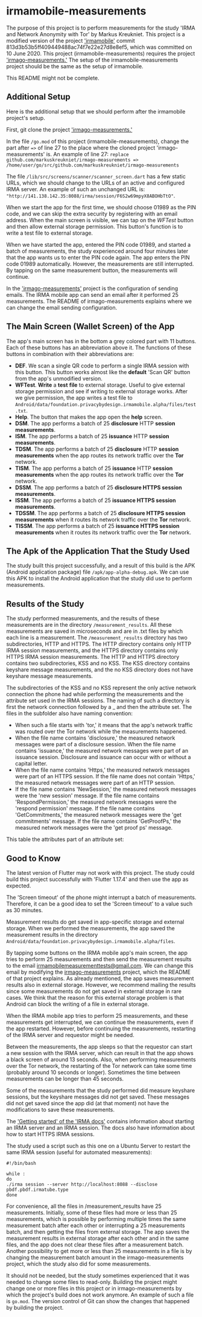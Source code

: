 # irmamobile-measurements

The purpose of this project is to perform measurements for the study 'IRMA and Network Anonymity with Tor' by Markus Kreukniet. This project is a modified version of the project ['irmamobile'](https://github.com/privacybydesign/irmamobile) commit 813d3b53b5ff409449488ac74f7e22e27d8e8ef5, which was committed on 10 June 2020. This project (irmamobile-measurements) requires the project ['irmago-measurements.'](https://github.com/markuskreukniet/irmago-measurements) The setup of the irmamobile-measurements project should be the same as the setup of irmamobile.

This README might not be complete.

## Additional Setup

Here is the additional setup that we should perform after the irmamobile project's setup.

First, git clone the project ['irmago-measurements.'](https://github.com/markuskreukniet/irmago-measurements)

In the file `/go.mod` of this project (irmamobile-measurements), change the part after `=>` of line 27 to the place where the cloned project 'irmago-measurements' is. An example of line 27: `replace github.com/markuskreukniet/irmago-measurements => /home/user/go/src/github.com/markuskreukniet/irmago-measurements`

The file `/lib/src/screens/scanner/scanner_screen.dart` has a few static URLs, which we should change to the URLs of an active and configured IRMA server. An example of such an unchanged URL is: `"http://141.138.142.35:8088/irma/session/F6S2w69mpyX8ABOHbTtO"`.

When we start the app for the first time, we should choose 01989 as the PIN code, and we can skip the extra security by registering with an email address. When the main screen is visible, we can tap on the _WFTest_ button and then allow external storage permission. This button's function is to write a test file to external storage.

When we have started the app, entered the PIN code 01989, and started a batch of measurements, the study experienced around four minutes later that the app wants us to enter the PIN code again. The app enters the PIN code 01989 automatically. However, the measurements are still interrupted. By tapping on the same measurement button, the measurements will continue.

In the ['irmago-measurements'](https://github.com/markuskreukniet/irmago-measurements) project is the configuration of sending emails. The IRMA mobile app can send an email after it performed 25 measurements. The README of irmago-measurements explains where we can change the email sending configuration.

## The Main Screen (Wallet Screen) of the App

The app's main screen has in the bottom a grey colored part with 11 buttons. Each of these buttons has an abbreviation above it. The functions of these buttons in combination with their abbreviations are:

* __DEF__. We scan a single QR code to perform a single IRMA session with this button. This button works almost like the __default__ 'Scan QR' button from the app's unmodified version.
* __WFTest__. __Write__ a __test__ __file__ to external storage. Useful to give external storage permission and see if writing to external storage works. After we give permission, the app writes a test file to `Android/data/foundation.privacybydesign.irmamobile.alpha/files/test.txt`.
* __Help__. The button that makes the app open the __help__ screen.
* __DSM__. The app performs a batch of 25 __disclosure__ HTTP __session measurements__.
* __ISM__. The app performs a batch of 25 __issuance__ HTTP __session measurements__.
* __TDSM__. The app performs a batch of 25 __disclosure__ HTTP __session measurements__ when the app routes its network traffic over the __Tor__ network.
* __TISM__. The app performs a batch of 25 __issuance__ HTTP __session measurements__ when the app routes its network traffic over the __Tor__ network.
* __DSSM__. The app performs a batch of 25 __disclosure HTTPS session measurements__.
* __ISSM__. The app performs a batch of 25 __issuance HTTPS session measurements__.
* __TDSSM__. The app performs a batch of 25 __disclosure HTTPS session measurements__ when it routes its network traffic over the __Tor__ network.
* __TISSM__. The app performs a batch of 25 __issuance HTTPS session measurements__ when it routes its network traffic over the __Tor__ network.

## The Apk of the Application That the Study Used

The study built this project successfully, and a result of this build is the APK (Android application package) file `/apk/app-alpha-debug.apk`. We can use this APK to install the Android application that the study did use to perform measurements.

## Results of the Study

The study performed measurements, and the results of these measurements are in the directory `/measurement_results`. All these measurements are saved in microseconds and are in .txt files by which each line is a measurement. The `/measurement_results` directory has two subdirectories, HTTP and HTTPS.  The HTTP directory contains only HTTP IRMA session measurements, and the HTTPS directory contains only HTTPS IRMA session measurements. The HTTP and HTTPS directory contains two subdirectories, KSS and no KSS. The KSS directory contains keyshare message measurements, and the no KSS directory does not have keyshare message measurements.

The subdirectories of the KSS and no KSS represent the only active network connection the phone had while performing the measurements and the attribute set used in the IRMA sessions. The naming of such a directory is first the network connection followed by a _ and then the attribute set. The files in the subfolder also have naming convention:

* When such a file starts with 'tor,' it means that the app's network traffic was routed over the Tor network while the measurements happened.
* When the file name contains 'disclosure,' the measured network messages were part of a disclosure session. When the file name contains 'issuance,' the measured network messages were part of an issuance session. Disclosure and issuance can occur with or without a capital letter.
* When the file name contains 'Https,' the measured network messages were part of an HTTPS session. If the file name does not contain 'Https,' the measured network messages were part of an HTTP session.
* If the file name contains 'NewSession,' the measured network messages were the 'new session' message. If the file name contains 'RespondPermission,' the measured network messages were the 'respond permission' message. If the file name contains 'GetCommitments,' the measured network messages were the 'get commitments' message. If the file name contains 'GetProofPs,' the measured network messages were the 'get proof ps' message.

This table the attributes part of an attribute set:


## Good to Know

The latest version of Flutter may not work with this project. The study could build this project successfully with 'Flutter 1.17.4' and then use the app as expected.

The 'Screen timeout' of the phone might interrupt a batch of measurements. Therefore, it can be a good idea to set the 'Screen timeout' to a value such as 30 minutes.

Measurement results do get saved in app-specific storage and external storage. When we performed the measurements, the app saved the measurement results in the directory `Android/data/foundation.privacybydesign.irmamobile.alpha/files`.

By tapping some buttons on the IRMA mobile app's main screen, the app tries to perform 25 measurements and then send the measurement results to the email irmamobilemeasurementtests@gmail.com. We can change this email by modifying the [irmago-measurements](https://github.com/markuskreukniet/irmago-measurements) project, which the README of that project explains. As already mentioned, the app saves measurement results also in external storage. However, we recommend mailing the results since some measurements do not get saved in external storage in rare cases. We think that the reason for this external storage problem is that Android can block the writing of a file in external storage.

When the IRMA mobile app tries to perform 25 measurements, and these measurements get interrupted, we can continue the measurements, even if the app restarted. However, before continuing the measurements, restarting of the IRMA server and requestor might be needed.

Between the measurements, the app sleeps so that the requestor can start a new session with the IRMA server, which can result in that the app shows a black screen of around 13 seconds. Also, when performing measurements over the Tor network, the restarting of the Tor network can take some time (probably around 10 seconds or longer). Sometimes the time between measurements can be longer than 45 seconds.

Some of the measurements that the study performed did measure keyshare sessions, but the keyshare messages did not get saved. These messages did not get saved since the app did (at that moment) not have the modifications to save these measurements.

The ['Getting started' of the 'IRMA docs'](https://irma.app/docs/getting-started/) contains information about starting an IRMA server and an IRMA session. The docs also have information about how to start HTTPS IRMA sessions.

The study used a script such as this one on a Ubuntu Server to restart the same IRMA session (useful for automated measurements):
```
#!/bin/bash

while :
do
./irma session --server http://localhost:8088 --disclose pbdf.pbdf.irmatube.type
done
```

For convenience, all the files in /measurement_results have 25 measurements. Initially, some of these files had more or less than 25 measurements, which is possible by performing multiple times the same measurement batch after each other or interrupting a 25 measurements batch, and then getting the files from external storage. The app saves the measurement results in external storage after each other and in the same files, and the app does not clear these files after a measurement batch. Another possibility to get more or less than 25 measurements in a file is by changing the measurement batch amount in the irmago-measurements project, which the study also did for some measurements.

It should not be needed, but the study sometimes experienced that it was needed to change some files to read-only. Building the project might change one or more files in this project or in irmago-measurements by which the project's build does not work anymore. An example of such a file is `go.mod`. The version control of Git can show the changes that happened by building the project.
